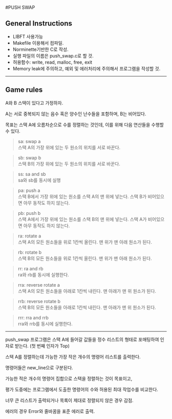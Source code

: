 #PUSH SWAP

## General Instructions

- LIBFT 사용가능
- Makefile 이용해서 컴파일.
- Norminette기반한 C로 작성.
- 실행 파일의 이름은 push_swap.c로 할 것.
- 허용함수: write, read, malloc, free, exit
- Memory leak에 주의하고, 예외 및 에러처리에 주의해서 프로그램을 작성할 것.

---

## Game rules

A와 B 스택이 있다고 가정하자.

A는 서로 중복되지 않는 음수 혹은 양수인 난수들을 포함하며, B는 비어있다.

목표는 스택 A에 오름차순으로 수를 정렬하는 것인데, 이를 위해 다음 연산들을 수행할 수 있다.

> sa: swap a  
> 스택 A의 가장 위에 있는 두 원소의 위치를 서로 바꾼다.

> sb: swap b  
> 스택 B의 가장 위에 있는 두 원소의 위치를 서로 바꾼다.

> ss: sa and sb  
> sa와 sb를 동시에 실행

> pa: push a  
> 스택 B에서 가장 위에 있는 원소를 스택 A의 맨 위에 넣는다. 스택 B가 비어있으면 아무 동작도 하지 않는다.

> pb: push b  
> 스택 A에서 가장 위에 있는 원소를 스택 B의 맨 위에 넣는다. 스택 A가 비어있으면 아무 동작도 하지 않는다.

> ra: rotate a  
> 스택 A의 모든 원소들을 위로 1칸씩 올린다. 맨 위가 맨 아래 원소가 된다.

> rb: rotate b  
> 스택 B의 모든 원소들을 위로 1칸씩 올린다. 맨 위가 맨 아래 원소가 된다.

> rr: ra and rb  
> ra와 rb를 동시에 실행한다.

> rra: reverse rotate a  
> 스택 A의 모든 원소들을 아래로 1칸씩 내린다. 맨 아래가 맨 위 원소가 된다.

> rrb: reverse rotate b  
> 스택 B의 모든 원소들을 아래로 1칸씩 내린다. 맨 아래가 맨 위 원소가 된다.

> rrr: rra and rrb  
> rra와 rrb를 동시에 실행한다.

---

push_swap 프로그램은 스택 A에 들어갈 값들을 정수 리스트의 형태로 포매팅하여 인자로 받는다. (첫 번째 인자가 Top)

스택 A를 정렬하는데 가능한 가장 작은 개수의 명령어 리스트를 출력한다.

명령어들은 new_line으로 구분된다.

가능한 적은 개수의 명령어 집합으로 스택을 정렬하는 것이 목표이고,

평가 도중에는 프로그램에서 도출한 명령어의 수와 허용된 최대 작업수를 비교한다.

너무 큰 리스트가 출력되거나 목록이 제대로 정렬되지 않은 경우 감점.

에러의 경우 Error와 줄바꿈을 표준 에러로 출력.
